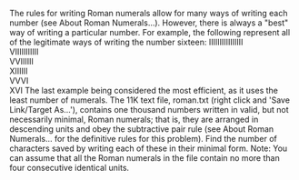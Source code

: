   The rules for writing Roman numerals allow for many ways of writing each number (see About Roman Numerals...). However, there is always a &quot;best&quot; way of writing a particular number.  For example, the following represent all of the legitimate ways of writing the number sixteen:  IIIIIIIIIIIIIIII<br />  VIIIIIIIIIII<br />  VVIIIIII<br />  XIIIIII<br />  VVVI<br />  XVI  The last example being considered the most efficient, as it uses the least number of numerals.  The 11K text file, roman.txt (right click and 'Save Link/Target As...'), contains one thousand numbers written in valid, but not necessarily minimal, Roman numerals; that is, they are arranged in descending units and obey the subtractive pair rule (see About Roman Numerals... for the definitive rules for this problem).  Find the number of characters saved by writing each of these in their minimal form.  Note: You can assume that all the Roman numerals in the file contain no more than four consecutive identical units.    